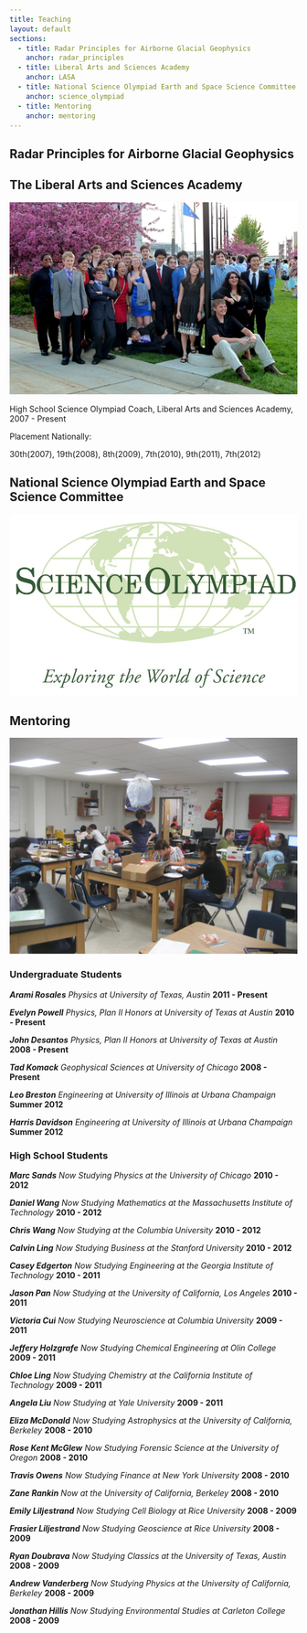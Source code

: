 ```yaml
---
title: Teaching
layout: default
sections: 
  - title: Radar Principles for Airborne Glacial Geophysics
    anchor: radar_principles
  - title: Liberal Arts and Sciences Academy
    anchor: LASA
  - title: National Science Olympiad Earth and Space Science Committee
    anchor: science_olympiad
  - title: Mentoring
    anchor: mentoring
---
```


<a name="radar_principles"></a>
## Radar Principles for Airborne Glacial Geophysics 

<a name="LASA"></a>
## The Liberal Arts and Sciences Academy 

![Alt text](/images/P1000143.jpg)

High School Science Olympiad Coach, Liberal Arts and Sciences Academy, 2007 - Present

Placement Nationally: 

30th(2007), 19th(2008), 8th(2009), 7th(2010), 9th(2011), 7th(2012) 

<a name="science_olympiad"></a>
## National Science Olympiad Earth and Space Science Committee 

![Alt text](/images/SO_Logo_Green_TM.jpg)

<a name="mentoring"></a>
## Mentoring 

![Alt text](/images/IMG_1222.jpg)


### Undergraduate Students

***Arami Rosales*** *<span class="university"> Physics at University of Texas, Austin </span>* **2011 - Present**

***Evelyn Powell*** *Physics, Plan II Honors at University of Texas at Austin* **2010 - Present**

***John Desantos*** *Physics, Plan II Honors at University of Texas at Austin* **2008 - Present**

***Tad Komack*** *Geophysical Sciences at University of Chicago* **2008 - Present** 

***Leo Breston*** *Engineering at University of Illinois at Urbana Champaign* **Summer 2012** 

***Harris Davidson*** *Engineering at University of Illinois at Urbana Champaign* **Summer 2012**

### High School Students

***Marc Sands*** *Now Studying Physics at the University of Chicago* **2010 - 2012**

***Daniel Wang*** *Now Studying Mathematics at the Massachusetts Institute of Technology* **2010 - 2012**

***Chris Wang*** *Now Studying at the Columbia University* **2010 - 2012**

***Calvin Ling*** *Now Studying Business at the Stanford University* **2010 - 2012**

***Casey Edgerton*** *Now Studying Engineering at the Georgia Institute of Technology* **2010 - 2011**

***Jason Pan*** *Now Studying at the University of California, Los Angeles* **2010 - 2011**

***Victoria Cui*** *Now Studying Neuroscience at Columbia University* **2009 - 2011**

***Jeffery Holzgrafe*** *Now Studying Chemical Engineering at Olin College* **2009 - 2011**

***Chloe Ling*** *Now Studying Chemistry at the California Institute of Technology* **2009 - 2011**

***Angela Liu*** *Now Studying at Yale University* **2009 - 2011**

***Eliza McDonald*** *Now Studying Astrophysics at the University of California, Berkeley* **2008 - 2010**

***Rose Kent McGlew*** *Now Studying Forensic Science at the University of Oregon* **2008 - 2010**

***Travis Owens*** *Now Studying Finance at New York University* **2008 - 2010**

***Zane Rankin*** *Now at the University of California, Berkeley* **2008 - 2010**

***Emily Liljestrand*** *Now Studying Cell Biology at Rice University* **2008 - 2009**

***Frasier Liljestrand*** *Now Studying Geoscience at Rice University* **2008 - 2009**

***Ryan Doubrava*** *Now Studying Classics at the University of Texas, Austin* **2008 - 2009**

***Andrew Vanderberg*** *Now Studying Physics at the University of California, Berkeley* **2008 - 2009**

***Jonathan Hillis*** *Now Studying Environmental Studies at Carleton College* **2008 - 2009**
